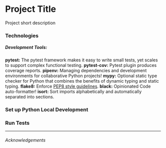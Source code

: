 # Project Title

Project short description


### Technologies
##### Development Tools:
**pytest:** The pytest framework makes it easy to write small tests, yet scales to support complex functional testing.
**pytest-cov:** Pytest plugin produces coverage reports.
**pipenv:** Managing dependencies and development environments for collaborative Python projects!
**mypy:** Optional static type checker for Python that combines the benefits of dynamic typing and static typing.
**flake8:** Enforce [PEP8 style guidelines](https://www.python.org/dev/peps/pep-0008/).
**black:** Opinionated Code auto-formatter!
**isort:** Sort imports alphabetically and automatically separated into sections.


### Set up Python Local Development
### Run Tests

---
###### Acknowledgements 
